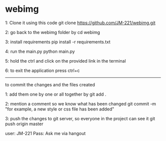 # webimg
1: Clone it using this code
git clone https://github.com/JM-221/webimg.git



2: go back to the webimg folder by
cd webimg

3: install requirements
pip install -r requirements.txt

4: run the main.py
python main.py

5: hold the ctrl and click on the provided link in the terminal 

6: to exit the application press
ctrl+c


-------------------------------------
to commit the changes and the files created

1: add them one by one or all together by 
git add .

2: mention a comment so we know what has been changed
git commit -m "for example, a new style or css file has been added"

3: push the changes to git server, so everyone in the project can see it 
git push origin master 

user: JM-221
Pass: Ask me via hangout

